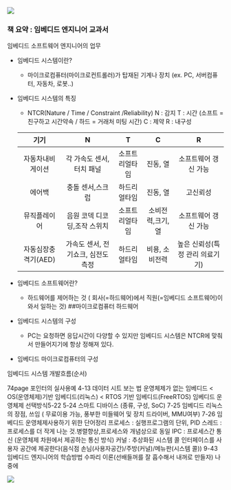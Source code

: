 <img src="https://capsule-render.vercel.app/api?type=waving&color=D0F0C0&height=150&section=header" />


### 책 요약 : 임베디드 엔지니어 교과서 

임베디드 소프트웨어 엔지니어의 업무
- 임베디드 시스템이란?
  - 마이크로컴퓨터(마이크로컨트롤러)가 탑재된 기계나 장치 (ex. PC, 서버컴퓨터, 자동차, 로봇..)   
- 임베디드 시스템의 특징
  - NTCR(Nature / Time / Constraint /Reliability)
    N : 감지
    T : 시간 (소프트 = 친구하고 시간약속 / 하드 = 거래처 미팅 시간)
    C : 제약
    R : 내구성
    
  |기기|N|T|C|R|
  |:---:|:---:|:---:|:---:|:---:|
  |자동차내비게이션|각 가속도 센서, 터치 패널|소프트리얼타임|진동, 열|소프트웨어 갱신 가능|
  |에어백|충돌 센서,스크럽|하드리얼타임|진동, 열|고신뢰성|
  |뮤직플레이어|음원 코덱 디코딩,조작 스위치|소프트리얼타임|소비전력,크기,열|소프트웨어 갱신 가능|
  |자동심장충격기(AED)|가속도 센서, 전기쇼크, 심전도 측정|하드리얼타임|비용, 소비전력|높은 신뢰성(특정 관리 의료기기)|
  
- 임베디드 소프트웨어란?
  - 하드웨어를 제어하는 것 ( 회사(=하드웨어)에서 직원(=임베디드 소프트웨어)이 와서 일하는 것)
##마이크로컴퓨터 하드웨어
- 임베디드 시스템의 구성
  - PC는 요청하면 응답시간이 다양할 수 있지만 임베디드 시스템은 NTCR에 맞춰서 만들어지기에 항상 정해져 있다.
- 임베디드 마이크로컴퓨터의 구성

임베디드 시스템 개발흐름(순서)

74page 포인터의 실사용예
4-13 데이터 시트 보는 법
운영체제가 없는 임베디드 < OS(운영체제)기반 임베디드(리눅스) < RTOS 기반 임베디드(FreeRTOS)
임베디드 운영체제 선택방식5-22
5-24 스마트 디바이스 (종류, 구성, SoC)
7-25 임베디드 리눅스의 장점, 쓰임 ( 무료이용 가능, 풍부한 미들웨어 및 장치 드라이버, MMU여부)
7-26 임베디드 운영체제사용하기 위한 단어정리
프로세스 : 실행프로그램의 단위, PID
스레드 : 프로세스를 더 작게 나눈 것.병렬향상,프로세스와 개념상으로 동일
IPC : 프로세스간 통신 (운영체제 차원에서 제공하는 통신 방식)
커널 : 추상화된 시스템 콜 인터페이스를 사용자 공간에 제공한다(음식점 손님(사용자공간)/주방(커널)/메뉴판(시스템 콜))
9-43 임베디드 엔지니어의 학습방법
수파리 이론(선배들꺼를 잘 흡수해서 내꺼로 만들자)
나중에



<img src="https://capsule-render.vercel.app/api?type=waving&color=D0F0C0&height=150&section=footer" />
